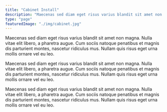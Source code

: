 ```yaml
---
title: "Cabinet Install"
description: "Maecenas sed diam eget risus varius blandit sit amet non magna. Nulla vitae elit libero, a pharetra augue. Cum sociis natoque penatibus et magnis dis parturient montes, nascetur ridiculus mus. Nullam quis risus eget urna mollis ornare vel eu leo."
type: "page"
featuredImage: "./img/cabinet.jpg"
---
```


Maecenas sed diam eget risus varius blandit sit amet non magna. Nulla vitae elit libero, a pharetra augue. Cum sociis natoque penatibus et magnis dis parturient montes, nascetur ridiculus mus. Nullam quis risus eget urna mollis ornare vel eu leo.

Maecenas sed diam eget risus varius blandit sit amet non magna. Nulla vitae elit libero, a pharetra augue. Cum sociis natoque penatibus et magnis dis parturient montes, nascetur ridiculus mus. Nullam quis risus eget urna mollis ornare vel eu leo.

Maecenas sed diam eget risus varius blandit sit amet non magna. Nulla vitae elit libero, a pharetra augue. Cum sociis natoque penatibus et magnis dis parturient montes, nascetur ridiculus mus. Nullam quis risus eget urna mollis ornare vel eu leo.